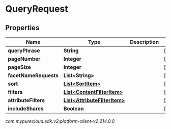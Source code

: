 # QueryRequest


## Properties

| Name | Type | Description | Notes |
| ------------ | ------------- | ------------- | ------------- |
| **queryPhrase** | **String** |  |  [optional] |
| **pageNumber** | **Integer** |  |  [optional] |
| **pageSize** | **Integer** |  |  [optional] |
| **facetNameRequests** | **List&lt;String&gt;** |  |  [optional] |
| **sort** | [**List&lt;SortItem&gt;**](SortItem) |  |  [optional] |
| **filters** | [**List&lt;ContentFilterItem&gt;**](ContentFilterItem) |  |  [optional] |
| **attributeFilters** | [**List&lt;AttributeFilterItem&gt;**](AttributeFilterItem) |  |  [optional] |
| **includeShares** | **Boolean** |  |  [optional] |




_com.mypurecloud.sdk.v2:platform-client-v2:214.0.0_

